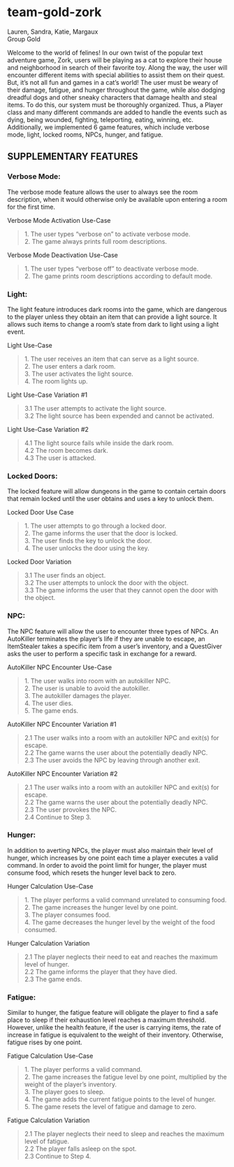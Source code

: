 # team-gold-zork

Lauren, Sandra, Katie, Margaux<br>
Group Gold

Welcome to the world of felines! In our own twist of the popular text adventure game, Zork, users will be playing as a cat to explore their house and neighborhood in search of their favorite toy. Along the way, the user will encounter different items with special abilities to assist them on their quest. But, it’s not all fun and games in a cat’s world! The user must be weary of their damage, fatigue, and hunger throughout the game, while also dodging dreadful dogs and other sneaky characters that damage health and steal items. To do this, our system must be thoroughly organized. Thus, a Player class and many different commands are added to handle the events such as dying, being wounded, fighting, teleporting, eating, winning, etc. Additionally, we implemented 6 game features, which include verbose mode, light, locked rooms, NPCs, hunger, and fatigue.

## SUPPLEMENTARY FEATURES

### Verbose Mode:
The verbose mode feature allows the user to always see the room description, when it would otherwise only be available upon entering a room for the first time.

Verbose Mode Activation Use-Case
<blockquote>1.    The user types “verbose on” to activate verbose mode.<br>
2.    The game always prints full room descriptions.<br></blockquote>

Verbose Mode Deactivation Use-Case
<blockquote>1.  The user types “verbose off” to deactivate verbose mode.<br> 
2. The game prints room descriptions according to default mode.<br></blockquote>
 

### Light:
The light feature introduces dark rooms into the game, which are dangerous to the player unless they obtain an item that can provide a light source. It allows such items to change a room’s state from dark to light using a light event.

Light Use-Case
<blockquote>1. The user receives an item that can serve as a light source.<br>
2. The user enters a dark room.<br> 
3. The user activates the light source.<br>
4. The room lights up.<br></blockquote>

Light Use-Case Variation #1
<blockquote>3.1 The user attempts to activate the light source.<br>
3.2 The light source has been expended and cannot be activated.</blockquote>

Light Use-Case Variation #2
<blockquote>4.1 The light source fails while inside the dark room.<br>
4.2 The room becomes dark.<br>
4.3 The user is attacked.<br></blockquote> 

### Locked Doors:
The locked feature will allow dungeons in the game to contain certain doors that remain locked until the user obtains and uses a key to unlock them.

Locked Door Use Case
<blockquote>1.    The user attempts to go through a locked door.<br>
2.    The game informs the user that the door is locked.<br>
3.    The user finds the key to unlock the door.<br>
4.    The user unlocks the door using the key.<br></blockquote>

Locked Door Variation
<blockquote>3.1 The user finds an object.<br>
3.2 The user attempts to unlock the door with the object.<br>
3.3 The game informs the user that they cannot open the door with the object.<br></blockquote>
 
 
### NPC:
The NPC feature will allow the user to encounter three types of NPCs. An AutoKiller terminates the player’s life if they are unable to escape, an ItemStealer takes a specific item from a user’s inventory, and a QuestGiver asks the user to perform a specific task in exchange for a reward.

AutoKiller NPC Encounter Use-Case
<blockquote>1.   The user walks into room with an autokiller NPC.<br>
2.    The user is unable to avoid the autokiller.<br>
3.    The autokiller damages the player.<br> 
4.    The user dies.<br>
5.   The game ends.<br></blockquote>

AutoKiller NPC Encounter Variation #1
<blockquote>2.1 The user walks into a room with an autokiller NPC and exit(s) for escape.<br>
2.2 The game warns the user about the potentially deadly NPC.<br>
2.3 The user avoids the NPC by leaving through another exit.<br></blockquote>

AutoKiller NPC Encounter Variation #2
<blockquote>2.1 The user walks into a room with an autokiller NPC and exit(s) for escape.<br>
2.2 The game warns the user about the potentially deadly NPC.<br>
2.3 The user provokes the NPC.<br> 
2.4 Continue to Step 3.<br></blockquote> 

 
### Hunger:
In addition to averting NPCs, the player must also maintain their level of hunger, which increases by one point each time a player executes a valid command. In order to avoid the point limit for hunger, the player must consume food, which resets the hunger level back to zero.

Hunger Calculation Use-Case
<blockquote>1.    The player performs a valid command unrelated to consuming food.<br>
2.    The game increases the hunger level by one point.<br>
3.    The player consumes food.<br>
4.    The game decreases the hunger level by the weight of the food consumed.<br></blockquote>

Hunger Calculation Variation
<blockquote>2.1 The player neglects their need to eat and reaches the maximum level of hunger.<br>
2.2 The game informs the player that they have died.<br>
2.3 The game ends.<br></blockquote>

### Fatigue:
Similar to hunger, the fatigue feature will obligate the player to find a safe place to sleep if their exhaustion level reaches a maximum threshold. However, unlike the health feature, if the user is carrying items, the rate of increase in fatigue is equivalent to the weight of their inventory. Otherwise, fatigue rises by one point.

Fatigue Calculation Use-Case
<blockquote>1.    The player performs a valid command.<br>
2.    The game increases the fatigue level by one point, multiplied by the weight of the player’s inventory.<br>
3.    The player goes to sleep.<br>
4.    The game adds the current fatigue points to the level of hunger.<br>
5.    The game resets the level of fatigue and damage to zero.<br></blockquote>

Fatigue Calculation Variation
<blockquote>2.1 The player neglects their need to sleep and reaches the maximum level of fatigue.<br>
2.2 The player falls asleep on the spot.<br>
2.3 Continue to Step 4.<br></blockquote> 
